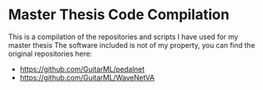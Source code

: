 # Master Thesis Code Compilation
This is a compilation of the repositories and scripts I have used for my master thesis
The software included is not of my property, you can find the original repositories here:
- https://github.com/GuitarML/pedalnet
- https://github.com/GuitarML/WaveNetVA

